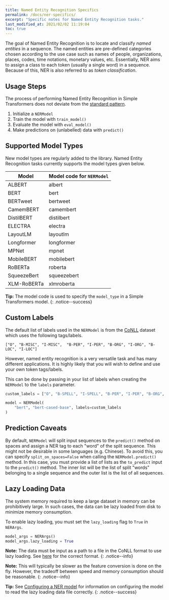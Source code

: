 ```yaml
---
title: Named Entity Recognition Specifics
permalink: /docs/ner-specifics/
excerpt: "Specific notes for Named Entity Recognition tasks."
last_modified_at: 2021/02/02 11:19:04
toc: true
---
```


The goal of Named Entity Recognition is to locate and classify *named entities* in a sequence. The named entities are pre-defined categories chosen according to the use case such as names of people, organizations, places, codes, time notations, monetary values, etc. Essentially, NER aims to assign a class to each token (usually a single word) in a sequence. Because of this, NER is also referred to as *token classification*.


## Usage Steps

The process of performing Named Entity Recognition in Simple Transformers does not deviate from the [standard pattern](/docs/usage/#task-specific-models).

1. Initialize a `NERModel`
2. Train the model with `train_model()`
3. Evaluate the model with `eval_model()`
4. Make predictions on (unlabelled) data with `predict()`


## Supported Model Types

New model types are regularly added to the library. Named Entity Recognition tasks currently supports the model types given below.

| Model       | Model code for `NERModel` |
| ----------- | ------------------------- |
| ALBERT      | albert                    |
| BERT        | bert                      |
| BERTweet    | bertweet                  |
| CamemBERT   | camembert                 |
| DistilBERT  | distilbert                |
| ELECTRA     | electra                   |
| LayoutLM    | layoutlm                  |
| Longformer  | longformer                |
| MPNet       | mpnet                     |
| MobileBERT  | mobilebert                |
| RoBERTa     | roberta                   |
| SqueezeBert | squeezebert               |
| XLM-RoBERTa | xlmroberta                |

**Tip:** The model code is used to specify the `model_type` in a Simple Transformers model.
{: .notice--success}


## Custom Labels

The default list of labels used in the `NERModel` is from the [CoNLL](https://www.clips.uantwerpen.be/conll2003/ner/) dataset which uses the following tags/labels.

`["O", "B-MISC", "I-MISC",  "B-PER", "I-PER", "B-ORG", "I-ORG", "B-LOC", "I-LOC"]`

However, named entity recognition is a very versatile task and has many different applications. It is highly likely that you will wish to define and use your own token tags/labels.

This can be done by passing in your list of labels when creating the `NERModel` to the `labels` parameter.

```python
custom_labels = ["O", "B-SPELL", "I-SPELL", "B-PER", "I-PER", "B-ORG", "I-ORG", "B-PLACE", "I-PLACE"]

model = NERModel(
    "bert", "bert-cased-base", labels=custom_labels
)
```

## Prediction Caveats

By default, `NERModel` will split input sequences to the `predict()` method on spaces and assign a NER tag to each "word" of the split sequence. This might not be desirable in some languages (e.g. Chinese). To avoid this, you can specify `split_on_spaces=False` when calling the `NERModel.predict()` method. In this case, you must provide a list of lists as the `to_predict` input to the `predict()` method. The inner list will be the list of split "words" belonging to a single sequence and the outer list is the list of all sequences.

## Lazy Loading Data

The system memory required to keep a large dataset in memory can be prohibitively large. In such cases, the data can be lazy loaded from disk to minimize memory consumption.

To enable lazy loading, you must set the `lazy_loading` flag to `True` in `NERArgs`.


```python
model_args = NERArgs()
model_args.lazy_loading = True
```

**Note:** The data must be input as a path to a file in the CoNLL format to use lazy loading. See [here](/docs/ner-data-formats/#text-file-in-conll-format) for the correct format.
{: .notice--info}


**Note:** This will typically be slower as the feature conversion is done on the fly. However, the tradeoff between speed and memory consumption should be reasonable.
{: .notice--info}

**Tip:** See [Configuring a NER model](/docs/ner-model/#configuring-a-ner-model) for information on configuring the model to read the lazy loading data file correctly.
{: .notice--success}
